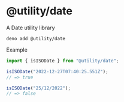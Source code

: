 # @utility/date

A Date utility library


```shell
deno add @utility/date
```

Example

```typescript
import { isISODate } from "@utility/date";

isISODate("2022-12-27T07:40:25.551Z");
// => true

isISODate("25/12/2022");
// => false
```
